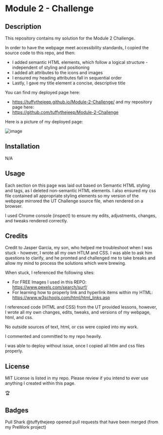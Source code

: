 # Module 2 - Challenge

## Description

This repository contains my solution for the Module 2 Challenge.

In order to have the webpage meet accessibility standards, I copied the source code to this repo, and then:

- I added semantic HTML elements, which follow a logical structure - independent of styling and positioning
- I added alt attributes to the icons and images
- I ensured my heading attributes fall in sequential order
- Lastly, I gave my title element a concise, descriptive title

You can find my deployed page here: 
* https://tuffythejeep.github.io/Module-2-Challenge/ 
and my repository page here:
* https://github.com/tuffythejeep/Module-2-Challenge

Here is a picture of my deployed page:

![image](https://github.com/tuffythejeep/Module-2-Challenge/assets/167649421/7747266d-62c0-4da8-8b0c-99e7a8638048)


## Installation

N/A

## Usage

Each section on this page was laid out based on Semantic HTML styling and tags, as I deleted non-semantic HTML elements. I also ensured my css file contained all appropriate styling elements so my version of the webpage mirrored the UT Challenge source file, when rendered on a browser.

I used Chrome console (inspect) to ensure my edits, adjustments, changes, and tweaks rendered correctly.

## Credits

Credit to Jasper Garcia, my son, who helped me troubleshoot when I was stuck - however, I wrote all my own HTLM and CSS. I was able to ask him questions to clarify, and he promted and challenged me to take breaks and allow my mind to process the solutions which were brewing.

When stuck, I referenced the following sites:
* For FREE Images I used in this REPO: https://www.pexels.com/search/surf/
* For learning how to properly link and hyperlink items within my HTML: https://www.w3schools.com/html/html_links.asp

I referenced code (HTML and CSS) from the UT provided lessons, however, I wrote all my own changes, edits, tweaks, and versions of my webpage, html, and css.

No outside sources of text, html, or css were copied into my work.

I commented and committed to my repo heavily.

I was able to deploy without issue, once I copied all htlm and css files properly.

## License

MIT License is listed in my repo. Please review if you intend to ever use anything I created within this page.

🏆

## Badges

Pull Shark
@tuffythejeep opened pull requests that have been merged (from my PreWork project)
